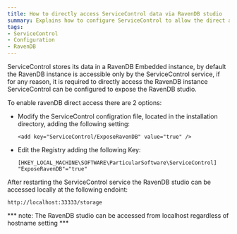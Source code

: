 ```yaml
---
title: How to directly access ServiceControl data via RavenDB studio
summary: Explains how to configure ServiceControl to allow the direct access to the Embedded RavenDB instance
tags:
- ServiceControl
- Configuration
- RavenDB
---
```

ServiceControl stores its data in a RavenDB Embedded instance, by default the RavenDB instance is accessible only by the ServiceControl service, if for any reason, it is required to directly access the RavenDB instance ServiceControl can be configured to expose the RavenDB studio.

To enable ravenDB direct access there are 2 options:

* Modify the ServiceControl configration file, located in the installation directory, adding the following setting:

	`<add key="ServiceControl/ExposeRavenDB" value="true" />`
	
* Edit the Registry adding the following Key:
 
	`
	[HKEY_LOCAL_MACHINE\SOFTWARE\ParticularSoftware\ServiceControl]
	"ExposeRavenDB"="true"
	`

After restarting the ServiceControl service the RavenDB studio can be accessed locally at the following endoint:

`http://localhost:33333/storage`

*** note: The RavenDB studio can be accessed from localhost regardless of hostname setting ***
